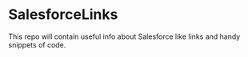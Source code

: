 # SalesforceLinks
This repo will contain useful info about Salesforce like links and handy snippets of code.
